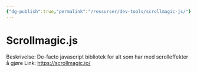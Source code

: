 ```yaml
---
{"dg-publish":true,"permalink":"/ressurser/dev-tools/scrollmagic-js/"}
---
```


# Scrollmagic.js

Beskrivelse: De-facto javascript bibliotek for alt som har med scrolleffekter å gjøre
Link: https://scrollmagic.io/